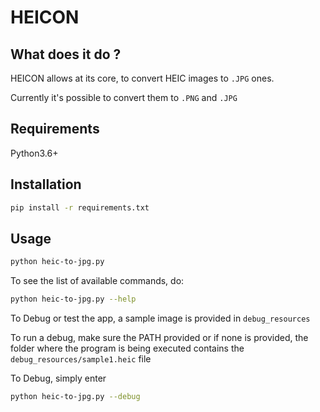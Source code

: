 # HEICON

## What does it do ?

HEICON allows at its core, to convert HEIC images to `.JPG` ones.

Currently it's possible to convert them to `.PNG` and `.JPG`

## Requirements

Python3.6+

## Installation

```bash
pip install -r requirements.txt
```

## Usage

```bash
python heic-to-jpg.py
```

To see the list of available commands, do: 
```bash
python heic-to-jpg.py --help
```

To Debug or test the app, a sample image is provided in `debug_resources`

To run a debug, make sure the PATH provided or if none is provided, the folder where the program is being executed contains the `debug_resources/sample1.heic` file


To Debug, simply enter
```bash
python heic-to-jpg.py --debug
```


